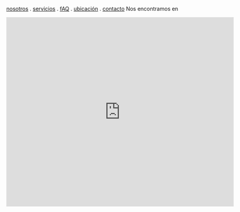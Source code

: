 [nosotros](./nosotros.md) . [servicios](./servicios.md) . [fAQ](./FAQ.md) . [ubicación](./ubicacion.md) . [contacto](./contacto.md)
Nos encontramos en 

<div class="mapouter"><div class="gmap_canvas"><iframe width="600" height="500" id="gmap_canvas" src="https://maps.google.com/maps?q=cetis%2032&t=&z=13&ie=UTF8&iwloc=&output=embed" frameborder="0" scrolling="no" marginheight="0" marginwidth="0"></iframe><a href="https://fmovies-online.net">fmovies</a><br><style>.mapouter{position:relative;text-align:right;height:500px;width:600px;}</style><a href="https://www.embedgooglemap.net">google maps website embed</a><style>.gmap_canvas {overflow:hidden;background:none!important;height:500px;width:600px;}</style></div></div>
 
